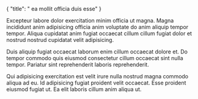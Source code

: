 {
  "title": " ea mollit officia duis esse"
}

Excepteur labore dolor exercitation minim officia ut magna. Magna incididunt anim adipisicing officia anim voluptate do anim aliquip tempor tempor. Aliqua cupidatat anim fugiat occaecat cillum cillum fugiat dolor et nostrud nostrud cupidatat velit adipisicing.

Duis aliquip fugiat occaecat laborum enim cillum occaecat dolore et. Do tempor commodo quis eiusmod consectetur cillum occaecat sint nulla tempor. Pariatur sint reprehenderit laboris reprehenderit.

Qui adipisicing exercitation est velit irure nulla nostrud magna commodo aliqua ad eu. Id adipisicing fugiat proident velit occaecat. Esse proident eiusmod fugiat ut. Ea elit laboris cillum anim aliqua ut.